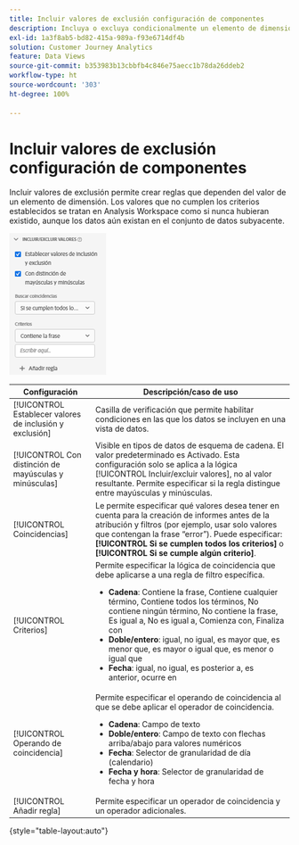 ```yaml
---
title: Incluir valores de exclusión configuración de componentes
description: Incluya o excluya condicionalmente un elemento de dimensión según su valor.
exl-id: 1a3f8ab5-bd82-415a-989a-f93e6714df4b
solution: Customer Journey Analytics
feature: Data Views
source-git-commit: b353983b13cbbfb4c846e75aecc1b78da26ddeb2
workflow-type: ht
source-wordcount: '303'
ht-degree: 100%

---
```


# Incluir valores de exclusión configuración de componentes

Incluir valores de exclusión permite crear reglas que dependen del valor de un elemento de dimensión. Los valores que no cumplen los criterios establecidos se tratan en Analysis Workspace como si nunca hubieran existido, aunque los datos aún existan en el conjunto de datos subyacente.

![Incluir exclusión](../assets/include-exclude.png)

| Configuración | Descripción/caso de uso |
| --- | --- |
| [!UICONTROL Establecer valores de inclusión y exclusión] | Casilla de verificación que permite habilitar condiciones en las que los datos se incluyen en una vista de datos. |
| [!UICONTROL Con distinción de mayúsculas y minúsculas] | Visible en tipos de datos de esquema de cadena. El valor predeterminado es Activado. Esta configuración solo se aplica a la lógica [!UICONTROL Incluir/excluir valores], no al valor resultante. Permite especificar si la regla distingue entre mayúsculas y minúsculas. |
| [!UICONTROL Coincidencias] | Le permite especificar qué valores desea tener en cuenta para la creación de informes antes de la atribución y filtros (por ejemplo, usar solo valores que contengan la frase “error”). Puede especificar: **[!UICONTROL Si se cumplen todos los criterios]** o **[!UICONTROL Si se cumple algún criterio]**. |
| [!UICONTROL Criterios] | Permite especificar la lógica de coincidencia que debe aplicarse a una regla de filtro específica.<ul><li>**Cadena**: Contiene la frase, Contiene cualquier término, Contiene todos los términos, No contiene ningún término, No contiene la frase, Es igual a, No es igual a, Comienza con, Finaliza con</li><li>**Doble/entero**: igual, no igual, es mayor que, es menor que, es mayor o igual que, es menor o igual que</li><li>**Fecha**: igual, no igual, es posterior a, es anterior, ocurre en</li></ul> |
| [!UICONTROL Operando de coincidencia] | Permite especificar el operando de coincidencia al que se debe aplicar el operador de coincidencia.<ul><li>**Cadena**: Campo de texto</li><li>**Doble/entero**: Campo de texto con flechas arriba/abajo para valores numéricos</li><li>**Fecha**: Selector de granularidad de día (calendario)</li><li>**Fecha y hora**: Selector de granularidad de fecha y hora</li></ul> |
| [!UICONTROL Añadir regla] | Permite especificar un operador de coincidencia y un operador adicionales. |

{style=&quot;table-layout:auto&quot;}
